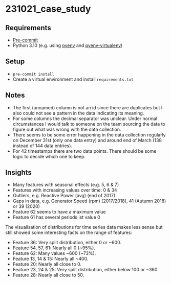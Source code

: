 # 231021_case_study

## Requirements

- [Pre-commit](https://pre-commit.com/#install)
- Python 3.10 (e.g. using [pyenv](https://github.com/pyenv/pyenv) and [pyenv-virtualenv](https://github.com/pyenv/pyenv-virtualenv))

## Setup

- `pre-commit install`
- Create a virtual environment and install `requirements.txt`

## Notes

- The first (unnamed) column is not an id since there are duplicates but I also could not see a pattern in the data indicating its meaning.
- For some columns the decimal separator was unclear. Under normal circumstances I would talk to someone on the team sourcing the data to figure out what was wrong with the data collection.
- There seems to be some error happening in the data collection regularly on December 31st (only one data entry) and around end of March (138 instead of 144 data entries).
- For 42 timestamps there are two data points. There should be some logic to decide which one to keep.

## Insights

- Many features with seasonal effects (e.g. 5, 6 & 7)
- Features with increasing values over time: 0 & 34
- Outliers, e.g. Reactive Power (avg) (end of 2017)
- Gaps in data, e.g. Generator Speed (rpm) (2017/2018), 41 (Autumn 2018) or 39 (2020)
- Feature 62 seems to have a maximum value
- Feature 61 has several periods ist value 0

The visualisation of distributions for time series data makes less sense but still showed some interesting facts on the range of features:

- Feature 36: Very split distribution, either 0 or ~600.
- Feature 54, 57, 61: Nearly all 0 (~95%).
- Feature 62: Many values ~600 (~73%).
- Feature 13, 14 & 15: Nearly all ~400.
- Feature 20: Nearly all close to 0.
- Feature 23, 24 & 25: Very split distribution, either below 100 or ~360.
- Feature 28: Nearly all close to 50.
